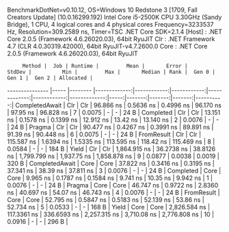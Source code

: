 
BenchmarkDotNet=v0.10.12, OS=Windows 10 Redstone 3 [1709, Fall Creators Update] (10.0.16299.192)
Intel Core i5-2500K CPU 3.30GHz (Sandy Bridge), 1 CPU, 4 logical cores and 4 physical cores
Frequency=3233537 Hz, Resolution=309.2589 ns, Timer=TSC
.NET Core SDK=2.1.4
  [Host] : .NET Core 2.0.5 (Framework 4.6.26020.03), 64bit RyuJIT
  Clr    : .NET Framework 4.7 (CLR 4.0.30319.42000), 64bit RyuJIT-v4.7.2600.0
  Core   : .NET Core 2.0.5 (Framework 4.6.26020.03), 64bit RyuJIT


         Method |  Job | Runtime |         Mean |       Error |      StdDev |          Min |         Max |       Median | Rank |  Gen 0 |  Gen 1 |  Gen 2 | Allocated |
--------------- |----- |-------- |-------------:|------------:|------------:|-------------:|------------:|-------------:|-----:|-------:|-------:|-------:|----------:|
 CompletedAwait |  Clr |     Clr |    96.866 ns |   0.5636 ns |   0.4996 ns |    96.170 ns |    97.95 ns |    96.828 ns |    7 | 0.0075 |      - |      - |      24 B |
      Completed |  Clr |     Clr |    13.151 ns |   0.1578 ns |   0.1399 ns |    12.912 ns |    13.42 ns |    13.140 ns |    2 | 0.0076 |      - |      - |      24 B |
         Pragma |  Clr |     Clr |    90.477 ns |   0.4267 ns |   0.3991 ns |    89.891 ns |    91.39 ns |    90.448 ns |    6 | 0.0075 |      - |      - |      24 B |
     FromResult |  Clr |     Clr |   115.587 ns |   1.6394 ns |   1.5335 ns |   113.595 ns |   118.42 ns |   115.469 ns |    8 | 0.0584 |      - |      - |     184 B |
          Yield |  Clr |     Clr | 1,864.915 ns |  36.2738 ns |  38.8126 ns | 1,799.799 ns | 1,937.75 ns | 1,858.878 ns |    9 | 0.0877 | 0.0038 | 0.0019 |     320 B |
 CompletedAwait | Core |    Core |    37.822 ns |   0.3416 ns |   0.3195 ns |    37.341 ns |    38.39 ns |    37.811 ns |    3 | 0.0076 |      - |      - |      24 B |
      Completed | Core |    Core |     9.965 ns |   0.1787 ns |   0.1584 ns |     9.741 ns |    10.35 ns |     9.942 ns |    1 | 0.0076 |      - |      - |      24 B |
         Pragma | Core |    Core |    46.747 ns |   0.9722 ns |   2.8360 ns |    40.697 ns |    54.07 ns |    46.743 ns |    4 | 0.0076 |      - |      - |      24 B |
     FromResult | Core |    Core |    52.795 ns |   0.5847 ns |   0.5183 ns |    52.139 ns |    53.86 ns |    52.734 ns |    5 | 0.0533 |      - |      - |     168 B |
          Yield | Core |    Core | 2,826.584 ns | 117.3361 ns | 336.6593 ns | 2,257.315 ns | 3,710.08 ns | 2,776.808 ns |   10 | 0.0916 |      - |      - |     296 B |

